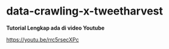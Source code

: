 ﻿# data-crawling-x-tweetharvest

**Tutorial Lengkap ada di video Youtube**

https://youtu.be/rrc5rsecXPc
